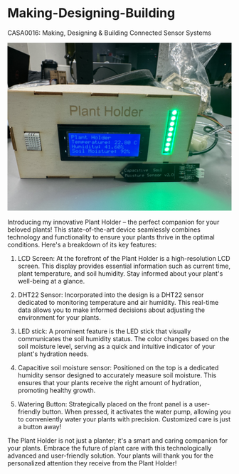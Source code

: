 # Making-Designing-Building
CASA0016: Making, Designing &amp; Building Connected Sensor Systems

![plant holder](/plant_holder.jpg)

Introducing my innovative Plant Holder – the perfect companion for your beloved plants! This state-of-the-art device seamlessly combines technology and functionality to ensure your plants thrive in the optimal conditions. Here's a breakdown of its key features:

1. LCD Screen:
At the forefront of the Plant Holder is a high-resolution LCD screen. This display provides essential information such as current time, plant temperature, and soil humidity. Stay informed about your plant's well-being at a glance.

2. DHT22 Sensor:
Incorporated into the design is a DHT22 sensor dedicated to monitoring temperature and air humidity. This real-time data allows you to make informed decisions about adjusting the environment for your plants.

3. LED stick:
A prominent feature is the LED stick that visually communicates the soil humidity status. The color changes based on the soil moisture level, serving as a quick and intuitive indicator of your plant's hydration needs.

4. Capacitive soil moisture sensor:
Positioned on the top is a dedicated humidity sensor designed to accurately measure soil moisture. This ensures that your plants receive the right amount of hydration, promoting healthy growth.

5. Watering Button:
Strategically placed on the front panel is a user-friendly button. When pressed, it activates the water pump, allowing you to conveniently water your plants with precision. Customized care is just a button away!

The Plant Holder is not just a planter; it's a smart and caring companion for your plants. Embrace the future of plant care with this technologically advanced and user-friendly solution. Your plants will thank you for the personalized attention they receive from the Plant Holder!
